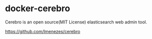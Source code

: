 # docker-cerebro

Cerebro is an open source(MIT License) elasticsearch web admin tool.

https://github.com/lmenezes/cerebro
